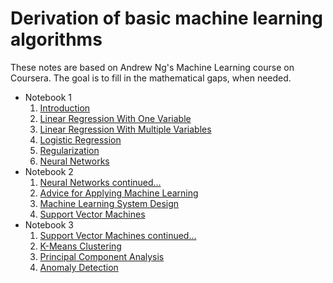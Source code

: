 # Derivation of basic machine learning algorithms

These notes are based on Andrew Ng's Machine Learning course on Coursera. The goal is to fill in the mathematical gaps, when needed.

* Notebook 1
  1. [Introduction](https://github.com/siavashaslanbeigi/ml_notes/blob/master/docs/hand_written_notes/nb1_intro.pdf)
  2. [Linear Regression With One Variable](https://github.com/siavashaslanbeigi/ml_notes/blob/master/docs/hand_written_notes/nb1_linreg.pdf)
  3. [Linear Regression With Multiple Variables](https://github.com/siavashaslanbeigi/ml_notes/blob/master/docs/hand_written_notes/nb1_mult_linreg.pdf)
  4. [Logistic Regression](https://github.com/siavashaslanbeigi/ml_notes/blob/master/docs/hand_written_notes/nb1_logreg.pdf)
  5. [Regularization](https://github.com/siavashaslanbeigi/ml_notes/blob/master/docs/hand_written_notes/nb1_regularization.pdf)
  6. [Neural Networks](https://github.com/siavashaslanbeigi/ml_notes/blob/master/docs/hand_written_notes/nb1_nn.pdf)
* Notebook 2
  1. [Neural Networks continued...](https://github.com/siavashaslanbeigi/ml_notes/blob/master/docs/hand_written_notes/nb2_nn.pdf)
  2. [Advice for Applying Machine Learning](https://github.com/siavashaslanbeigi/ml_notes/blob/master/docs/hand_written_notes/nb2_advice.pdf)
  3. [Machine Learning System Design](https://github.com/siavashaslanbeigi/ml_notes/blob/master/docs/hand_written_notes/nb2_sysdesign.pdf)
  4. [Support Vector Machines](https://github.com/siavashaslanbeigi/ml_notes/blob/master/docs/hand_written_notes/nb2_svm.pdf)
* Notebook 3
  1. [Support Vector Machines continued...](https://github.com/siavashaslanbeigi/ml_notes/blob/master/docs/hand_written_notes/nb3_svm.pdf)
  2. [K-Means Clustering](https://github.com/siavashaslanbeigi/ml_notes/blob/master/docs/hand_written_notes/nb3_kmeans.pdf)
  3. [Principal Component Analysis](https://github.com/siavashaslanbeigi/ml_notes/blob/master/docs/hand_written_notes/nb3_pca.pdf)
  4. [Anomaly Detection](https://github.com/siavashaslanbeigi/ml_notes/blob/master/docs/hand_written_notes/nb3_anomaly.pdf)
